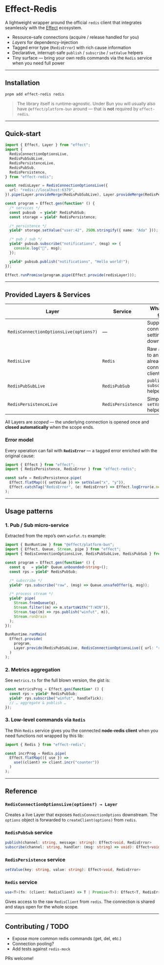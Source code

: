 # Effect-Redis

A lightweight wrapper around the official `redis` client that integrates seamlessly with the [Effect](https://github.com/Effect-TS/effect) ecosystem.

*   Resource–safe connections (acquire / release handled for you)
*   _Layers_ for dependency-injection
*   Tagged error type (`RedisError`) with rich cause information
*   Declarative, interrupt-safe `publish` / `subscribe` / `setValue` helpers
*   Tiny surface — bring your own redis commands via the `Redis` service when you need full power

---

## Installation

```bash
pnpm add effect-redis redis 
```

> The library itself is runtime-agnostic. Under Bun you will usually also have `@effect/platform-bun` around — that is **not** required by `effect-redis`.

---

## Quick-start

```ts
import { Effect, Layer } from "effect";
import {
  RedisConnectionOptionsLive,
  RedisPubSubLive,
  RedisPersistenceLive,
  RedisPubSub,
  RedisPersistence,
} from "effect-redis";

const redisLayer = RedisConnectionOptionsLive({
  url: "redis://localhost:6379",
}).pipe(Layer.provideMerge(RedisPubSubLive), Layer.provideMerge(RedisPersistenceLive));

const program = Effect.gen(function* () {
  /* services */
  const pubsub  = yield* RedisPubSub;
  const storage = yield* RedisPersistence;

  /* persistence */
  yield* storage.setValue("user:42", JSON.stringify({ name: "Ada" }));

  /* pub / sub */
  yield* pubsub.subscribe("notifications", (msg) => {
    console.log("🔔", msg);
  });

  yield* pubsub.publish("notifications", "Hello world!");
});

Effect.runPromise(program.pipe(Effect.provide(redisLayer)));
```

---

## Provided Layers & Services

| Layer                                    | Service                | What you get                                  |
| ---------------------------------------- | ---------------------- | --------------------------------------------- |
| `RedisConnectionOptionsLive(options?)`   | —                      | Supplies connection settings downstream       |
| `RedisLive`                              | `Redis`                | Raw access to an already connected client     |
| `RedisPubSubLive`                        | `RedisPubSub`          | `publish / subscribe` helpers                 |
| `RedisPersistenceLive`                   | `RedisPersistence`     | Simple `setValue` helper                      |

All Layers are *scoped* — the underlying connection is opened once and **closed automatically** when the scope ends.

### Error model

Every operation can fail with **`RedisError`** — a tagged error enriched with the original cause:

```ts
import { Effect } from "effect";
import { RedisPersistence, RedisError } from "effect-redis";

const safe = RedisPersistence.pipe(
  Effect.flatMap(({ setValue }) => setValue("x", "y")),
  Effect.catchTag("RedisError", (e: RedisError) => Effect.logError(e.message))
);
```

---

## Usage patterns

### 1. Pub / Sub micro-service

Extracted from the repo’s own `winfut.ts` example:

```ts
import { BunRuntime } from "@effect/platform-bun";
import { Effect, Queue, Stream, pipe } from "effect";
import { RedisConnectionOptionsLive, RedisPubSubLive, RedisPubSub } from "effect-redis";

const program = Effect.gen(function* () {
  const q   = yield* Queue.unbounded<string>();
  const rps = yield* RedisPubSub;

  /* subscribe */
  yield* rps.subscribe("raw", (msg) => Queue.unsafeOffer(q, msg));

  /* process stream */
  yield* pipe(
    Stream.fromQueue(q),
    Stream.filter((m) => m.startsWith("T:WIN")),
    Stream.tap((m) => rps.publish("winfut", m)),
    Stream.runDrain
  );
});

BunRuntime.runMain(
  Effect.provide(
    program,
    Layer.provide(RedisPubSubLive, RedisConnectionOptionsLive({ url: "redis://localhost:6379" }))
  )
);
```

### 2. Metrics aggregation

See `metrics.ts` for the full blown version, the gist is:

```ts
const metricsProg = Effect.gen(function* () {
  const rps = yield* RedisPubSub;
  yield* rps.subscribe("winfut", handleTick);
  // … aggregate & publish …
});
```

### 3. Low-level commands via `Redis`

The thin `Redis` service gives you the connected **node-redis client** when you need functions not wrapped by this lib:

```ts
import { Redis } from "effect-redis";

const incrProg = Redis.pipe(
  Effect.flatMap(({ use }) =>
    use((client) => client.incr("counter"))
  )
);
```

---

## Reference

### `RedisConnectionOptionsLive(options?) → Layer`
Creates a live Layer that exposes `RedisConnectionOptions` downstream. The `options` object is forwarded to `createClient(options)` from `redis`.

### `RedisPubSub` service
```ts
publish(channel: string, message: string): Effect<void, RedisError>
subscribe(channel: string, handler: (msg: string) => void): Effect<void, RedisError>
```

### `RedisPersistence` service
```ts
setValue(key: string, value: string): Effect<void, RedisError>
```

### `Redis` service
```ts
use<T>(fn: (client: RedisClient) => T | Promise<T>): Effect<T, RedisError>
```
Gives access to the raw `RedisClient` from `redis`. The connection is shared and stays open for the whole scope.

---

## Contributing / TODO

*   Expose more common redis commands (get, del, etc.)
*   Connection pooling?
*   Add tests against `redis-mock`

PRs welcome!
